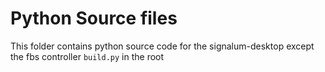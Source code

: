 # Python Source files

This folder contains python source code for the signalum-desktop except the fbs controller `build.py` in the root